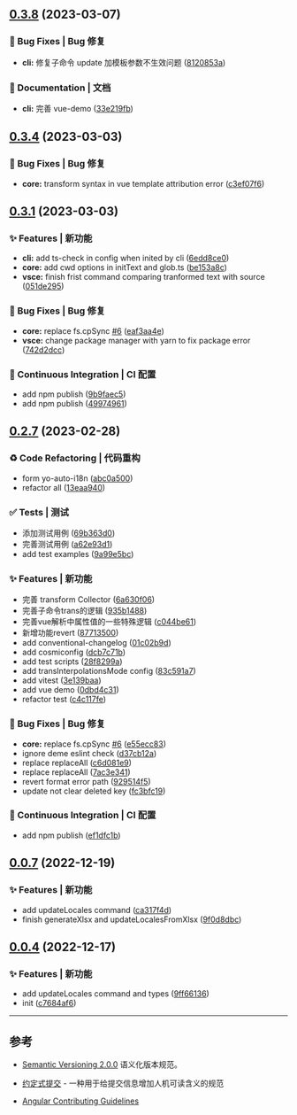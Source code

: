 ## [0.3.8](https://gitcn.yostar.net:8888/hangxing.bao/auto-i18n/compare/v0.3.6...v0.3.8) (2023-03-07)


### 🐛 Bug Fixes | Bug 修复

* **cli:** 修复子命令 update 加模板参数不生效问题 ([8120853a](https://gitcn.yostar.net:8888/hangxing.bao/auto-i18n/-/commit/8120853a86345b19952ea66f79853ecc7519f4dc))


### 📝 Documentation | 文档

* **cli:** 完善 vue-demo ([33e219fb](https://gitcn.yostar.net:8888/hangxing.bao/auto-i18n/-/commit/33e219fbc98e00cde62fa52a6d436b48da780992))



## [0.3.4](https://gitcn.yostar.net:8888/hangxing.bao/auto-i18n/compare/v0.3.1...v0.3.4) (2023-03-03)


### 🐛 Bug Fixes | Bug 修复

* **core:** transform syntax in vue template attribution error ([c3ef07f6](https://gitcn.yostar.net:8888/hangxing.bao/auto-i18n/-/commit/c3ef07f685c662f7024be63532163ad553f5e481))



## [0.3.1](https://gitcn.yostar.net:8888/hangxing.bao/auto-i18n/compare/v0.2.7...v0.3.1) (2023-03-03)


### ✨ Features | 新功能

* **cli:** add ts-check in config when inited by cli ([6edd8ce0](https://gitcn.yostar.net:8888/hangxing.bao/auto-i18n/-/commit/6edd8ce07beeecb60b9ccaec76fca3b7345e9593))
* **core:** add cwd options in initText and glob.ts ([be153a8c](https://gitcn.yostar.net:8888/hangxing.bao/auto-i18n/-/commit/be153a8ca239f77d7187b3da086f576f71669f06))
* **vsce:** finish frist command comparing tranformed text with source ([051de295](https://gitcn.yostar.net:8888/hangxing.bao/auto-i18n/-/commit/051de295d5c299d5bf28e750d04160b5ccd86a97))


### 🐛 Bug Fixes | Bug 修复

* **core:** replace fs.cpSync [#6](https://gitcn.yostar.net:8888/hangxing.bao/auto-i18n/issues/6) ([eaf3aa4e](https://gitcn.yostar.net:8888/hangxing.bao/auto-i18n/-/commit/eaf3aa4ebffc89bd3796374f23deecc89a881718))
* **vsce:** change package manager with yarn to fix package error ([742d2dcc](https://gitcn.yostar.net:8888/hangxing.bao/auto-i18n/-/commit/742d2dccabe40ee9b16861787b110a89b81c0c8c))


### 🔧 Continuous Integration | CI 配置

* add npm publish ([9b9faec5](https://gitcn.yostar.net:8888/hangxing.bao/auto-i18n/-/commit/9b9faec598565c7e7802386a6cb88bd8e2ec8a35))
* add npm publish ([49974961](https://gitcn.yostar.net:8888/hangxing.bao/auto-i18n/-/commit/4997496129dff307f9dcc84e776175b8fa06e469))



## [0.2.7](https://gitcn.yostar.net:8888/hangxing.bao/auto-i18n/compare/v0.0.7...v0.2.7) (2023-02-28)


### ♻ Code Refactoring | 代码重构

* form yo-auto-i18n ([abc0a500](https://gitcn.yostar.net:8888/hangxing.bao/auto-i18n/-/commit/abc0a50024dc6144a99bd7b7bb79760ab292c08d))
* refactor all ([13eaa940](https://gitcn.yostar.net:8888/hangxing.bao/auto-i18n/-/commit/13eaa9407dc6a415b1996b0c891966cd90fbc5ab))


### ✅ Tests | 测试

* 添加测试用例 ([69b363d0](https://gitcn.yostar.net:8888/hangxing.bao/auto-i18n/-/commit/69b363d02cca2211cbb7ed95503d95e69ec7f45f))
* 完善测试用例 ([a62e93d1](https://gitcn.yostar.net:8888/hangxing.bao/auto-i18n/-/commit/a62e93d10de86ee93e9a6e67f568cfca4dd1e850))
* add test examples ([9a99e5bc](https://gitcn.yostar.net:8888/hangxing.bao/auto-i18n/-/commit/9a99e5bc2f23b21d0aa873caa8126ac5ce88439d))


### ✨ Features | 新功能

* 完善 transform Collector ([6a630f06](https://gitcn.yostar.net:8888/hangxing.bao/auto-i18n/-/commit/6a630f06bbec5750d57a9c6b3d09457e6d674505))
* 完善子命令trans的逻辑 ([935b1488](https://gitcn.yostar.net:8888/hangxing.bao/auto-i18n/-/commit/935b14884d23fe19cc02b477a6313251b41bfd14))
* 完善vue解析中属性值的一些特殊逻辑 ([c044be61](https://gitcn.yostar.net:8888/hangxing.bao/auto-i18n/-/commit/c044be61b2a451048d6d911aca547eba1a0fc352))
* 新增功能revert ([87713500](https://gitcn.yostar.net:8888/hangxing.bao/auto-i18n/-/commit/87713500838253fd6a377b41180a68380972360c))
* add conventional-changelog ([01c02b9d](https://gitcn.yostar.net:8888/hangxing.bao/auto-i18n/-/commit/01c02b9d94b80719a89b5baf8828403dd9c1ad90))
* add cosmiconfig ([dcb7c71b](https://gitcn.yostar.net:8888/hangxing.bao/auto-i18n/-/commit/dcb7c71b0f65d36ad91eb1f7a9a6c13cf4f487b1))
* add test scripts ([28f8299a](https://gitcn.yostar.net:8888/hangxing.bao/auto-i18n/-/commit/28f8299abdafc422c09771e24ee7157af3e41ca7))
* add transInterpolationsMode config ([83c591a7](https://gitcn.yostar.net:8888/hangxing.bao/auto-i18n/-/commit/83c591a75c5c6938e4752ad4e816030949319134))
* add vitest ([3e139baa](https://gitcn.yostar.net:8888/hangxing.bao/auto-i18n/-/commit/3e139baab6b71fd849265838fe96e45af5b5e67c))
* add vue demo ([0dbd4c31](https://gitcn.yostar.net:8888/hangxing.bao/auto-i18n/-/commit/0dbd4c31177928483219637bae93a2a27946b551))
* refactor test ([c4c117fe](https://gitcn.yostar.net:8888/hangxing.bao/auto-i18n/-/commit/c4c117fed1050a4e60635c7785f17a8b91d16096))


### 🐛 Bug Fixes | Bug 修复

* **core:** replace fs.cpSync [#6](https://gitcn.yostar.net:8888/hangxing.bao/auto-i18n/issues/6) ([e55ecc83](https://gitcn.yostar.net:8888/hangxing.bao/auto-i18n/-/commit/e55ecc83f496ca73d31e4ef24431ae3a88b98169))
* ignore deme eslint check ([d37cb12a](https://gitcn.yostar.net:8888/hangxing.bao/auto-i18n/-/commit/d37cb12a47ecab0862281d1dc391f348ff904056))
* replace replaceAll ([c6d081e9](https://gitcn.yostar.net:8888/hangxing.bao/auto-i18n/-/commit/c6d081e9a43ad3238cbdd2075e67cc950b345018))
* replace replaceAll ([7ac3e341](https://gitcn.yostar.net:8888/hangxing.bao/auto-i18n/-/commit/7ac3e3412363a67e21e34534273ea07afd51d834))
* revert format error path ([929514f5](https://gitcn.yostar.net:8888/hangxing.bao/auto-i18n/-/commit/929514f5c910667b8d087e75d69dc313eaefa71f))
* update not clear deleted key ([fc3bfc19](https://gitcn.yostar.net:8888/hangxing.bao/auto-i18n/-/commit/fc3bfc19408e0995b7bffb156b7507583458b8fa))


### 🔧 Continuous Integration | CI 配置

* add npm publish ([ef1dfc1b](https://gitcn.yostar.net:8888/hangxing.bao/auto-i18n/-/commit/ef1dfc1b5b30b199f130a6916ae8b05280ad627f))



## [0.0.7](https://gitcn.yostar.net:8888/hangxing.bao/auto-i18n/compare/v0.0.6...v0.0.7) (2022-12-19)


### ✨ Features | 新功能

* add updateLocales command ([ca317f4d](https://gitcn.yostar.net:8888/hangxing.bao/auto-i18n/-/commit/ca317f4db156b3d9aa9b52a507491daa930e0daf))
* finish generateXlsx and updateLocalesFromXlsx ([9f0d8dbc](https://gitcn.yostar.net:8888/hangxing.bao/auto-i18n/-/commit/9f0d8dbc7df2cb7ec92e9ad504c4ac66850d5e0f))



## [0.0.4](https://gitcn.yostar.net:8888/hangxing.bao/auto-i18n/compare/8627a69a6f538932fc21f1ff63fcec3014377830...v0.0.4) (2022-12-17)


### ✨ Features | 新功能

* add updateLocales command and types ([9ff66136](https://gitcn.yostar.net:8888/hangxing.bao/auto-i18n/-/commit/9ff661361f06833c0f0fea79192adf80b23e62ef))
* init ([c7684af6](https://gitcn.yostar.net:8888/hangxing.bao/auto-i18n/-/commit/c7684af6219ad2330688bf52bb1e5385d72197e9))




---

## 参考

* [Semantic Versioning 2.0.0](http://semver.org/lang/zh-CN/) 语义化版本规范。

* [约定式提交](https://www.conventionalcommits.org/zh-hans/v1.0.0/) - 一种用于给提交信息增加人机可读含义的规范

* [Angular Contributing Guidelines](https://github.com/angular/angular/blob/main/CONTRIBUTING.md#commit)
